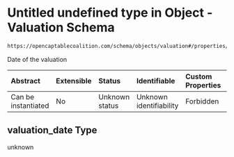 # Untitled undefined type in Object - Valuation Schema

```txt
https://opencaptablecoalition.com/schema/objects/valuation#/properties/valuation_date
```

Date of the valuation

| Abstract            | Extensible | Status         | Identifiable            | Custom Properties | Additional Properties | Access Restrictions | Defined In                                                                                  |
| :------------------ | :--------- | :------------- | :---------------------- | :---------------- | :-------------------- | :------------------ | :------------------------------------------------------------------------------------------ |
| Can be instantiated | No         | Unknown status | Unknown identifiability | Forbidden         | Allowed               | none                | [Valuation.schema.json*](../flattened_schemas/Valuation.schema.json "open original schema") |

## valuation_date Type

unknown
